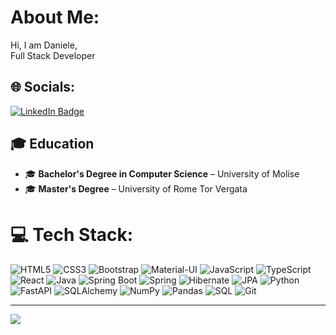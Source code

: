 #  About Me:
Hi, I am Daniele, <br>Full Stack Developer

## 🌐 Socials:
<a href="https://www.linkedin.com/in/daniele-spina-949911103/">
  <img src="https://img.shields.io/badge/LinkedIn-blue?style=flat-square&logo=linkedin&logoColor=white" alt="LinkedIn Badge"/>
</a>

## 🎓 Education

- 🎓 **Bachelor's Degree in Computer Science** – University of Molise 
- 🎓 **Master's Degree** – University of Rome Tor Vergata


# 💻 Tech Stack:

![HTML5](https://img.shields.io/badge/HTML5-%23E34F26.svg?style=for-the-badge&logo=html5&logoColor=white) 
![CSS3](https://img.shields.io/badge/CSS3-%231572B6.svg?style=for-the-badge&logo=css3&logoColor=white) 
![Bootstrap](https://img.shields.io/badge/Bootstrap-%23563D7C.svg?style=for-the-badge&logo=bootstrap&logoColor=white) 
![Material-UI](https://img.shields.io/badge/Material--UI-%230081CB.svg?style=for-the-badge&logo=mui&logoColor=white) 
![JavaScript](https://img.shields.io/badge/JavaScript-%23323330.svg?style=for-the-badge&logo=javascript&logoColor=%23F7DF1E) 
![TypeScript](https://img.shields.io/badge/TypeScript-%23007ACC.svg?style=for-the-badge&logo=typescript&logoColor=white) 
![React](https://img.shields.io/badge/React-%2320232a.svg?style=for-the-badge&logo=react&logoColor=%2361DAFB) 
![Java](https://img.shields.io/badge/Java-%23ED8B00.svg?style=for-the-badge&logo=java&logoColor=white) 
![Spring Boot](https://img.shields.io/badge/Spring%20Boot-%236DB33F.svg?style=for-the-badge&logo=spring&logoColor=white) 
![Spring](https://img.shields.io/badge/Spring-%236DB33F.svg?style=for-the-badge&logo=spring&logoColor=white) 
![Hibernate](https://img.shields.io/badge/Hibernate-%23E0342F.svg?style=for-the-badge&logo=hibernate&logoColor=white) 
![JPA](https://img.shields.io/badge/JPA-%230072C6.svg?style=for-the-badge&logo=java&logoColor=white) 
![Python](https://img.shields.io/badge/Python-%2314354C.svg?style=for-the-badge&logo=python&logoColor=white) 
![FastAPI](https://img.shields.io/badge/FastAPI-%2300C1D4.svg?style=for-the-badge&logo=fastapi&logoColor=white) 
![SQLAlchemy](https://img.shields.io/badge/SQLAlchemy-%23008000.svg?style=for-the-badge&logo=sqlalchemy&logoColor=white) 
![NumPy](https://img.shields.io/badge/NumPy-%23013243.svg?style=for-the-badge&logo=numpy&logoColor=white) 
![Pandas](https://img.shields.io/badge/Pandas-%23150458.svg?style=for-the-badge&logo=pandas&logoColor=white) 
![SQL](https://img.shields.io/badge/SQL-%230075C2.svg?style=for-the-badge&logo=mysql&logoColor=white) 
![Git](https://img.shields.io/badge/Git-%23F05032.svg?style=for-the-badge&logo=git&logoColor=white)



---
[![](https://visitcount.itsvg.in/api?id=FabioFarinella96&icon=0&color=12)](https://visitcount.itsvg.in)
